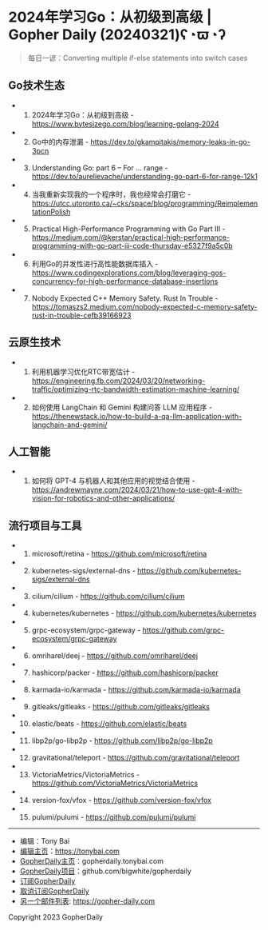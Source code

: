 # 2024年学习Go：从初级到高级 | Gopher Daily (20240321)ʕ◔ϖ◔ʔ

>每日一谚：Converting multiple if-else statements into switch cases

## Go技术生态


- 1. 2024年学习Go：从初级到高级 - https://www.bytesizego.com/blog/learning-golang-2024

- 2. Go中的内存泄漏 - https://dev.to/gkampitakis/memory-leaks-in-go-3pcn

- 3. Understanding Go: part 6 – For ... range - https://dev.to/aurelievache/understanding-go-part-6-for-range-12k1

- 4. 当我重新实现我的一个程序时，我也经常会打磨它 - https://utcc.utoronto.ca/~cks/space/blog/programming/ReimplementationPolish

- 5. Practical High-Performance Programming with Go Part III - https://medium.com/@kerstan/practical-high-performance-programming-with-go-part-iii-code-thursday-e5327f9a5c0b

- 6. 利用Go的并发性进行高性能数据库插入 - https://www.codingexplorations.com/blog/leveraging-gos-concurrency-for-high-performance-database-insertions

- 7. Nobody Expected C&#43;&#43; Memory Safety. Rust In Trouble - https://tomaszs2.medium.com/nobody-expected-c-memory-safety-rust-in-trouble-cefb39166923


## 云原生技术


- 1. 利用机器学习优化RTC带宽估计 - https://engineering.fb.com/2024/03/20/networking-traffic/optimizing-rtc-bandwidth-estimation-machine-learning/

- 2. 如何使用 LangChain 和 Gemini 构建问答 LLM 应用程序 - https://thenewstack.io/how-to-build-a-qa-llm-application-with-langchain-and-gemini/


## 人工智能


- 1. 如何将 GPT-4 与机器人和其他应用的视觉结合使用 - https://andrewmayne.com/2024/03/21/how-to-use-gpt-4-with-vision-for-robotics-and-other-applications/


## 流行项目与工具


- 1. microsoft/retina - https://github.com/microsoft/retina

- 2. kubernetes-sigs/external-dns - https://github.com/kubernetes-sigs/external-dns

- 3. cilium/cilium - https://github.com/cilium/cilium

- 4. kubernetes/kubernetes - https://github.com/kubernetes/kubernetes

- 5. grpc-ecosystem/grpc-gateway - https://github.com/grpc-ecosystem/grpc-gateway

- 6. omriharel/deej - https://github.com/omriharel/deej

- 7. hashicorp/packer - https://github.com/hashicorp/packer

- 8. karmada-io/karmada - https://github.com/karmada-io/karmada

- 9. gitleaks/gitleaks - https://github.com/gitleaks/gitleaks

- 10. elastic/beats - https://github.com/elastic/beats

- 11. libp2p/go-libp2p - https://github.com/libp2p/go-libp2p

- 12. gravitational/teleport - https://github.com/gravitational/teleport

- 13. VictoriaMetrics/VictoriaMetrics - https://github.com/VictoriaMetrics/VictoriaMetrics

- 14. version-fox/vfox - https://github.com/version-fox/vfox

- 15. pulumi/pulumi - https://github.com/pulumi/pulumi


----

- 编辑：Tony Bai
- [编辑主页](https://tonybai.com)：https://tonybai.com
- [GopherDaily主页](https://gopherdaily.tonybai.com)：gopherdaily.tonybai.com
- [GopherDaily项目](https://github.com/bigwhite/gopherdaily)：github.com/bigwhite/gopherdaily
- [订阅GopherDaily](https://gopherdaily.tonybai.com/subscribe)
- [取消订阅GopherDaily](https://gopherdaily.tonybai.com/unsubscribe)
- [另一个邮件列表](https://gopher-daily.com): https://gopher-daily.com

Copyright 2023 GopherDaily
